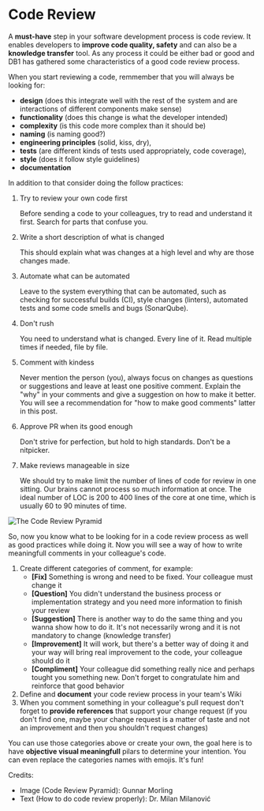 # Code Review
A **must-have** step in your software development process is code review. It enables developers to **improve code quality, safety** and can also be a **knowledge transfer** tool. As any process it could be either bad or good and DB1 has gathered some characteristics of a good code review process.

When you start reviewing a code, remmember that you will always be looking for:

- **design** (does this integrate well with the rest of the system and are interactions of different components make sense)
- **functionality** (does this change is what the developer intended)
- **complexity** (is this code more complex than it should be)
- **naming** (is naming good?)
- **engineering principles** (solid, kiss, dry),
- **tests** (are different kinds of tests used appropriately, code coverage),
- **style** (does it follow style guidelines)
- **documentation**

In addition to that consider doing the follow practices:

1. Try to review your own code first

   Before sending a code to your colleagues, try to read and understand it first. Search for parts that confuse you.

2. Write a short description of what is changed

   This should explain what was changes at a high level and why are those changes made.

3. Automate what can be automated

   Leave to the system everything that can be automated, such as checking for successful builds (CI), style changes (linters), automated tests and some code smells and bugs (SonarQube).

4. Don't rush

   You need to understand what is changed. Every line of it. Read multiple times if needed, file by file.

5. Comment with kindess

   Never mention the person (you), always focus on changes as questions or suggestions and leave at least one positive comment. Explain the "why" in your comments and give a suggestion on how to make it better. You will see a recommendation for "how to make good comments" latter in this post.

6. Approve PR when its good enough

   Don't strive for perfection, but hold to high standards. Don't be a nitpicker.

7. Make reviews manageable in size

   We should try to make limit the number of lines of code for review in one sitting. Our brains cannot process so much information at once. The ideal number of LOC is 200 to 400 lines of the core at one time, which is usually 60 to 90 minutes of time.

![The Code Review Pyramid](/img/docs/the-code-review-pyramid.jpeg)

So, now you know what to be looking for in a code review process as well as good practices while doing it. Now you will see a way of how to write meaningfull comments in your colleague's code.

1. Create different categories of comment, for example:
   - **[Fix]** Something is wrong and need to be fixed. Your colleague must change it
   - **[Question]** You didn't understand the business process or implementation strategy and you need more information to finish your review
   - **[Suggestion]** There is another way to do the same thing and you wanna show how to do it. It's not necessarily wrong and it is not mandatory to change (knowledge transfer)
   - **[Improvement]** It will work, but there's a better way of doing it and your way will bring real improvement to the code, your colleague should do it
   - **[Compliment]** Your colleague did something really nice and perhaps tought you something new. Don't forget to congratulate him and reinforce that good behavior
2. Define and **document** your code review process in your team's Wiki
3. When you comment something in your colleague's pull request don't forget to **provide references** that support your change request (if you don't find one, maybe your change request is a matter of taste and not an improvement and then you shouldn't request changes)

You can use those categories above or create your own, the goal here is to have **objective visual meaningfull** pilars to determine your intention. You can even replace the categories names with emojis. It's fun!

Credits:

- Image (Code Review Pyramid): Gunnar Morling
- Text (How to do code review properly): Dr. Milan Milanović
